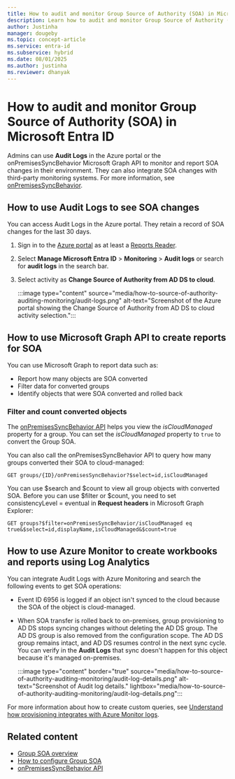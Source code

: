 ```yaml
---
title: How to audit and monitor Group Source of Authority (SOA) in Microsoft Entra ID
description: Learn how to audit and monitor Group Source of Authority (SOA) in Microsoft Entra ID.
author: Justinha
manager: dougeby
ms.topic: concept-article
ms.service: entra-id
ms.subservice: hybrid
ms.date: 08/01/2025
ms.author: justinha
ms.reviewer: dhanyak
---
```


# How to audit and monitor Group Source of Authority (SOA) in Microsoft Entra ID

Admins can use **Audit Logs** in the Azure portal or the onPremisesSyncBehavior Microsoft Graph API to monitor and report SOA changes in their environment. They can also integrate SOA changes with third-party monitoring systems. For more information, see [onPremisesSyncBehavior](/graph/api/resources/onpremisessyncbehavior).

## How to use Audit Logs to see SOA changes  

You can access Audit Logs in the Azure portal. They retain a record of SOA changes for the last 30 days. 

1. Sign in to the [Azure portal](https://portal.azure.com) as at least a [Reports Reader](/entra/identity/role-based-access-control/permissions-reference#reports-reader). 

1. Select **Manage Microsoft Entra ID** > **Monitoring** > **Audit logs** or search for **audit logs** in the search bar.

1. Select activity as **Change Source of Authority from AD DS to cloud**.

   :::image type="content" source="media/how-to-source-of-authority-auditing-monitoring/audit-logs.png" alt-text="Screenshot of the Azure portal showing the Change Source of Authority from AD DS to cloud activity selection.":::

## How to use Microsoft Graph API to create reports for SOA 

You can use Microsoft Graph to report data such as:

- Report how many objects are SOA converted
- Filter data for converted groups
- Identify objects that were SOA converted and rolled back

### Filter and count converted objects

The [onPremisesSyncBehavior API](/graph/api/resources/onpremisessyncbehavior) helps you view the *isCloudManaged* property for a group. You can set the *isCloudManaged* property to `true` to convert the Group SOA. 

You can also call the onPremisesSyncBehavior API to query how many groups converted their SOA to cloud-managed:

```https
GET groups/{ID}/onPremisesSyncBehavior?$select=id,isCloudManaged
```

You can use $search and $count to view all group objects with converted SOA. Before you can use $filter or $count, you need to set consistencyLevel = eventual in **Request headers** in Microsoft Graph Explorer:

```https
GET groups?$filter=onPremisesSyncBehavior/isCloudManaged eq true&$select=id,displayName,isCloudManaged&$count=true
```

<!---NL2MSGraph is a new platform that allows customers to use Security Co-Pilot to get answers using MSGraph calls. We can simplify customer experience by adding this filter at "all users" level
Given SOA feature has no UX, this enables the ability to view bulk SOA changes after it's made.--->


## How to use Azure Monitor to create workbooks and reports using Log Analytics 

You can integrate Audit Logs with Azure Monitoring and search the following events to get SOA operations:

- Event ID 6956 is logged if an object isn't synced to the cloud because the SOA of the object is cloud-managed.

- When SOA transfer is rolled back to on-premises, group provisioning to AD DS stops syncing changes without deleting the AD DS group. The AD DS group is also removed from the configuration scope. The AD DS group remains intact, and AD DS resumes control in the next sync cycle. You can verify in the **Audit Logs** that sync doesn't happen for this object because it's managed on-premises. 

  :::image type="content" border="true" source="media/how-to-source-of-authority-auditing-monitoring/audit-log-details.png" alt-text="Screenshot of Audit log details." lightbox="media/how-to-source-of-authority-auditing-monitoring/audit-log-details.png":::

For more information about how to create custom queries, see [Understand how provisioning integrates with Azure Monitor logs](/entra/identity/app-provisioning/application-provisioning-log-analytics).

## Related content

- [Group SOA overview](concept-source-of-authority-overview.md)
- [How to configure Group SOA](how-to-group-source-of-authority-configure.md)
- [onPremisesSyncBehavior API](/graph/api/resources/onpremisessyncbehavior)